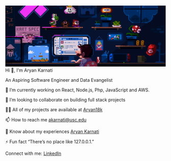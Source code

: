 ![landing-gif](https://github.com/Aryan18k/Aryan18k/blob/main/head-gif.gif)
Hi 👋, I'm Aryan Karnati

An Aspiring Software Engineer and Data Evangelist

🔭 I’m currently working on React, Node.js, Php, JavaScript and AWS.

👯 I’m looking to collaborate on building full stack projects

👨‍💻 All of my projects are available at [Aryan18k][1]

📫 How to reach me akarnati@usc.edu

📄 Know about my experiences [Aryan Karnati][3]

⚡ Fun fact “There’s no place like 127.0.0.1.”

Connect with me: [LinkedIn][2]

[1]: https://github.com/Aryan18k/Aryan18k  "Github"
[2]: https://www.linkedin.com/in/aryan-karnati-2a39461aa/ "LinkedIn"
[3]: https://fancy-mochi-01d153.netlify.app/ "Personal Website"
